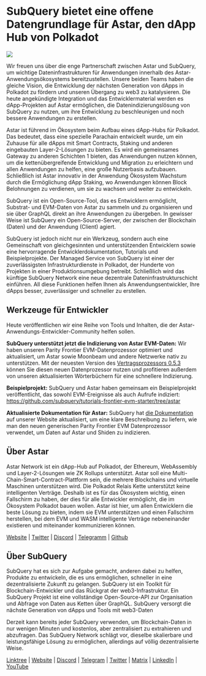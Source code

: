 # SubQuery bietet eine offene Datengrundlage für Astar, den dApp Hub von Polkadot

![](https://miro.medium.com/max/1400/1*VtFbnTYV48Y5mpZtwZsdXA.png)

Wir freuen uns über die enge Partnerschaft zwischen Astar und SubQuery, um wichtige Dateninfrastrukturen für Anwendungen innerhalb des Astar-Anwendungsökosystems bereitzustellen. Unsere beiden Teams haben die gleiche Vision, die Entwicklung der nächsten Generation von dApps in Polkadot zu fördern und unseren Übergang zu web3 zu katalysieren. Die heute angekündigte Integration und das Entwicklermaterial werden es dApp-Projekten auf Astar ermöglichen, die Datenindizierungslösung von SubQuery zu nutzen, um ihre Entwicklung zu beschleunigen und noch bessere Anwendungen zu erstellen.

Astar ist führend im Ökosystem beim Aufbau eines dApp-Hubs für Polkadot. Das bedeutet, dass eine spezielle Parachain entwickelt wurde, um ein Zuhause für alle dApps mit Smart Contracts, Staking und anderen eingebauten Layer-2-Lösungen zu bieten. Es wird ein gemeinsames Gateway zu anderen Schichten 1 bieten, das Anwendungen nutzen können, um die kettenübergreifende Entwicklung und Migration zu erleichtern und allen Anwendungen zu helfen, eine große Nutzerbasis aufzubauen. Schließlich ist Astar innovativ in der Anwendung Ökosystem Wachstum durch die Ermöglichung dApp Staking, wo Anwendungen können Block Belohnungen zu verdienen, um sie zu wachsen und weiter zu entwickeln.

SubQuery ist ein Open-Source-Tool, das es Entwicklern ermöglicht, Substrat- und EVM-Daten von Astar zu sammeln und zu organisieren und sie über GraphQL direkt an ihre Anwendungen zu übergeben. In gewisser Weise ist SubQuery ein Open-Source-Server, der zwischen der Blockchain (Daten) und der Anwendung (Client) agiert.

SubQuery ist jedoch nicht nur ein Werkzeug, sondern auch eine Gemeinschaft von gleichgesinnten und unterstützenden Entwicklern sowie eine hervorragende Entwicklerdokumentation, Tutorials und Beispielprojekte. Der Managed Service von SubQuery ist einer der zuverlässigsten Infrastrukturdienste in Polkadot, der Hunderte von Projekten in einer Produktionsumgebung betreibt. Schließlich wird das künftige SubQuery Network eine neue dezentrale Dateninfrastrukturschicht einführen. All diese Funktionen helfen Ihnen als Anwendungsentwickler, Ihre dApps besser, zuverlässiger und schneller zu erstellen.

## **Werkzeuge für Entwickler**

Heute veröffentlichen wir eine Reihe von Tools und Inhalten, die der Astar-Anwendungs-Entwickler-Community helfen sollen.

**SubQuery unterstützt jetzt die Indizierung von Astar EVM-Daten:** Wir haben unseren Parity Frontier EVM-Datenprozessor optimiert und aktualisiert, um Astar sowie Moonbeam und andere Netzwerke nativ zu unterstützen. Mit der neuesten Version des [Vertragsprozessors 0.5.3](https://github.com/subquery/subql/releases/tag/contract-processors%2F0.5.3) können Sie diesen neuen Datenprozessor nutzen und profitieren außerdem von unseren aktualisierten Wörterbüchern für eine schnellere Indizierung.

**Beispielprojekt:** SubQuery und Astar haben gemeinsam ein Beispielprojekt veröffentlicht, das sowohl EVM-Ereignisse als auch Aufrufe indiziert: <https://github.com/subquery/tutorials-frontier-evm-starter/tree/astar>

**Aktualisierte Dokumentation für Astar:** SubQuery hat [die Dokumentation](https://university.subquery.network/build/substrate-evm.html) auf unserer Website aktualisiert, um eine klare Beschreibung zu liefern, wie man den neuen generischen Parity Frontier EVM Datenprozessor verwendet, um Daten auf Astar und Shiden zu indizieren.

## Über Astar

Astar Network ist ein dApp-Hub auf Polkadot, der Ethereum, WebAssembly und Layer-2-Lösungen wie ZK Rollups unterstützt. Astar soll eine Multi-Chain-Smart-Contract-Plattform sein, die mehrere Blockchains und virtuelle Maschinen unterstützen wird. Die Polkadot Relais Kette unterstützt keine intelligenten Verträge. Deshalb ist es für das Ökosystem wichtig, einen Fallschirm zu haben, der dies für alle Entwickler ermöglicht, die im Ökosystem Polkadot bauen wollen. Astar ist hier, um allen Entwicklern die beste Lösung zu bieten, indem sie EVM unterstützen und einen Fallschirm herstellen, bei dem EVM und WASM intelligente Verträge nebeneinander existieren und miteinander kommunizieren können.

[Website](https://astar.network/) | [Twitter](https://twitter.com/AstarNetwork) | [Discord](https://discord.gg/Z3nC9U4) | [Telegramm](https://t.me/PlasmOfficial) | [Github](https://github.com/AstarNetwork)

## Über SubQuery

SubQuery hat es sich zur Aufgabe gemacht, anderen dabei zu helfen, Produkte zu entwickeln, die es uns ermöglichen, schneller in eine dezentralisierte Zukunft zu gelangen. SubQuery ist ein Toolkit für Blockchain-Entwickler und das Rückgrat der web3-Infrastruktur. Ein SubQuery Projekt ist eine vollständige Open-Source-API zur Organisation und Abfrage von Daten aus Ketten über GraphQL. SubQuery versorgt die nächste Generation von dApps und Tools mit web3-Daten

Derzeit kann bereits jeder SubQuery verwenden, um Blockchain-Daten in nur wenigen Minuten und kostenlos, aber zentralisiert zu extrahieren und abzufragen. Das SubQuery Network schlägt vor, dieselbe skalierbare und leistungsfähige Lösung zu ermöglichen, allerdings auf völlig dezentralisierte Weise.

[Linktree](https://linktr.ee/subquerynetwork) | [Website](https://subquery.network/) | [Discord](https://discord.com/invite/78zg8aBSMG) | [Telegram](https://t.me/subquerynetwork) | [Twitter](https://twitter.com/subquerynetwork) | [Matrix](https://matrix.to/#/#subquery:matrix.org) | [LinkedIn](https://www.linkedin.com/company/subquery) | [YouTube](https://www.youtube.com/channel/UCi1a6NUUjegcLHDFLr7CqLw)

